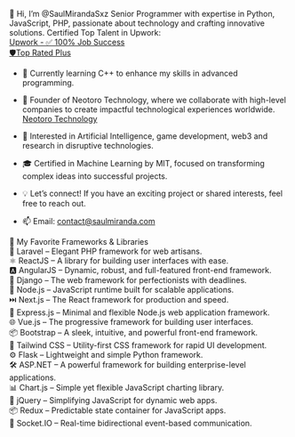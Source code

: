 👋 Hi, I’m @SaulMirandaSxz
Senior Programmer with expertise in Python, JavaScript, PHP, passionate about technology and crafting innovative solutions.
Certified Top Talent in Upwork:<br>
<a target="_blank" href="https://www.upwork.com/freelancers/sauldanielmiranda"> 
Upwork - ✅ 100% Job Success <br> 🛡️Top Rated Plus </a>

- 🌱 Currently learning C++ to enhance my skills in advanced programming.
- 🚀 Founder of Neotoro Technology, where we collaborate with high-level companies to create impactful technological experiences worldwide. 
<a href="https://www.neotorotech.com/"> Neotoro Technology </a>
- 🤖 Interested in Artificial Intelligence, game development, web3 and research in disruptive technologies.
- 🎓 Certified in Machine Learning by MIT, focused on transforming complex ideas into successful projects.
- 💡 Let’s connect! If you have an exciting project or shared interests, feel free to reach out.

- 📫 Email: contact@saulmiranda.com

🚀 My Favorite Frameworks & Libraries <br>
🐘 Laravel – Elegant PHP framework for web artisans. <br>
⚛️ ReactJS – A library for building user interfaces with ease. <br>
🅰️ AngularJS – Dynamic, robust, and full-featured front-end framework. <br>
🐍 Django – The web framework for perfectionists with deadlines. <br>
🌲 Node.js – JavaScript runtime built for scalable applications. <br>
⏭️ Next.js – The React framework for production and speed. <br>
🚦 Express.js – Minimal and flexible Node.js web application framework. <br>
🌐 Vue.js – The progressive framework for building user interfaces. <br>
📦 Bootstrap – A sleek, intuitive, and powerful front-end framework. <br>
🎨 Tailwind CSS – Utility-first CSS framework for rapid UI development. <br>
⚙️ Flask – Lightweight and simple Python framework. <br>
🛠️ ASP.NET – A powerful framework for building enterprise-level applications. <br>
📊 Chart.js – Simple yet flexible JavaScript charting library. <br>
📜 jQuery – Simplifying JavaScript for dynamic web apps. <br>
📦 Redux – Predictable state container for JavaScript apps. <br>
📡 Socket.IO – Real-time bidirectional event-based communication.

<!---
SaulMirandaSxz/SaulMirandaSxz is a ✨ special ✨ repository because its `README.md` (this file) appears on your GitHub profile.
You can click the Preview link to take a look at your changes.
--->
